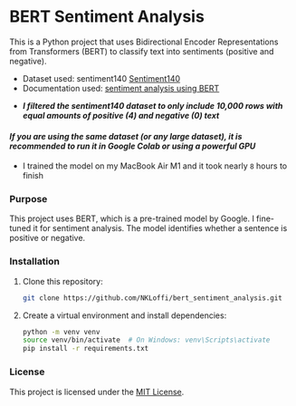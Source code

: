 # __BERT Sentiment Analysis__

This is a Python project that uses Bidirectional Encoder Representations from Transformers (BERT) to classify text into sentiments (positive and negative).

* Dataset used: sentiment140 [Sentiment140](https://www.kaggle.com/datasets/kazanova/sentiment140)
* Documentation used: [sentiment analysis using BERT](https://www.kaggle.com/code/prakharrathi25/sentiment-analysis-using-bert/notebook#Data-Preprocessing)

- ___I filtered the sentiment140 dataset to only include 10,000 rows with equal amounts of positive (4) and negative (0) text___

#### ___If you are using the same dataset (or any large dataset), it is recommended to run it in Google Colab or using a powerful GPU___

- I trained the model on my MacBook Air M1 and it took nearly `8` hours to finish

### Purpose

This project uses BERT, which is a pre-trained model by Google. I fine-tuned it for sentiment analysis. The model identifies whether a sentence is positive or negative. 

### Installation

1. Clone this repository:

   ```bash
   git clone https://github.com/NKLoffi/bert_sentiment_analysis.git
   ```


2. Create a virtual environment and install dependencies:

   ```bash
   python -m venv venv
   source venv/bin/activate  # On Windows: venv\Scripts\activate
   pip install -r requirements.txt
   ```



### License

This project is licensed under the [MIT License](LICENSE).